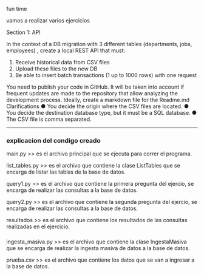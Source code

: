
fun time

vamos a realizar varios ejercicios 


Section 1: API

In the context of a DB migration with 3 different tables (departments, jobs, employees) , create
a local REST API that must:

1. Receive historical data from CSV files
2. Upload these files to the new DB
3. Be able to insert batch transactions (1 up to 1000 rows) with one request

You need to publish your code in GitHub. It will be taken into account if frequent updates are
made to the repository that allow analyzing the development process. Ideally, create a
markdown file for the Readme.md
Clarifications
● You decide the origin where the CSV files are located.
● You decide the destination database type, but it must be a SQL database.
● The CSV file is comma separated.

------

### explicacion del condigo creado ###

main.py >> es el archivo principal que se ejecuta para correr el programa.

list_tables.py >> es el archivo que contiene la clase ListTables que se encarga de listar las tablas de la base de datos.

query1.py >> es el archivo que contiene la primera pregunta del ejercio,  se encarga de realizar las consultas a la base de datos.

query2.py >> es el archivo que contiene la segunda pregunta del ejercio,  se encarga de realizar las consultas a la base de datos.

resultados >> es el archivo que contiene los resultados de las consultas realizadas en el ejercicio.

###

ingesta_masiva.py >> es el archivo que contiene la clase IngestaMasiva que se encarga de realizar la ingesta masiva de datos a la base de datos.

prueba.csv >> es el archivo que contiene los datos que se van a ingresar a la base de datos.
